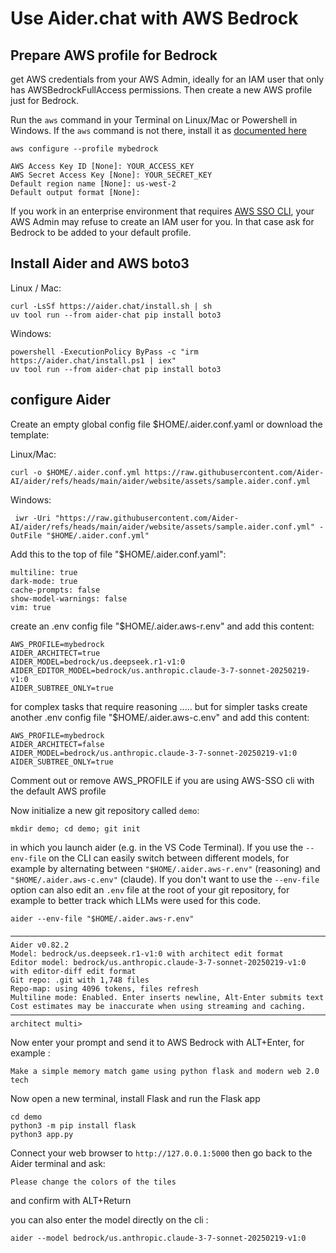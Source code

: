 # Use Aider.chat with AWS Bedrock 

## Prepare AWS profile for Bedrock 

get AWS credentials from your AWS Admin, ideally for an IAM user that only has AWSBedrockFullAccess permissions. Then create a new AWS profile just for Bedrock. 

Run the `aws` command in your Terminal on Linux/Mac or Powershell in Windows. If the `aws` command is not there, install it as [documented here](https://docs.aws.amazon.com/cli/latest/userguide/getting-started-install.html) 

```
aws configure --profile mybedrock

AWS Access Key ID [None]: YOUR_ACCESS_KEY
AWS Secret Access Key [None]: YOUR_SECRET_KEY
Default region name [None]: us-west-2
Default output format [None]: 
```

If you work in an enterprise environment that requires [AWS SSO CLI](https://docs.aws.amazon.com/cli/latest/userguide/cli-configure-sso.html), your AWS Admin may refuse to create an IAM user for you. In that case ask for Bedrock to be added to your default profile. 

## Install Aider and AWS boto3

Linux / Mac: 

```
curl -LsSf https://aider.chat/install.sh | sh
uv tool run --from aider-chat pip install boto3
```

Windows:

```
powershell -ExecutionPolicy ByPass -c "irm https://aider.chat/install.ps1 | iex"
uv tool run --from aider-chat pip install boto3
```

## configure Aider 

Create an empty global config file $HOME/.aider.conf.yaml or download the template: 


Linux/Mac:

```
curl -o $HOME/.aider.conf.yml https://raw.githubusercontent.com/Aider-AI/aider/refs/heads/main/aider/website/assets/sample.aider.conf.yml
```

Windows:

```
 iwr -Uri "https://raw.githubusercontent.com/Aider-AI/aider/refs/heads/main/aider/website/assets/sample.aider.conf.yml" -OutFile "$HOME/.aider.conf.yml"
```

Add this to the top of file "$HOME/.aider.conf.yaml":

```
multiline: true
dark-mode: true
cache-prompts: false
show-model-warnings: false
vim: true
```

create an .env config file "$HOME/.aider.aws-r.env" and add this content: 

```
AWS_PROFILE=mybedrock
AIDER_ARCHITECT=true
AIDER_MODEL=bedrock/us.deepseek.r1-v1:0
AIDER_EDITOR_MODEL=bedrock/us.anthropic.claude-3-7-sonnet-20250219-v1:0
AIDER_SUBTREE_ONLY=true
```

for complex tasks that require reasoning ..... but for simpler tasks create another .env config file "$HOME/.aider.aws-c.env" and add this content: 

```
AWS_PROFILE=mybedrock
AIDER_ARCHITECT=false
AIDER_MODEL=bedrock/us.anthropic.claude-3-7-sonnet-20250219-v1:0
AIDER_SUBTREE_ONLY=true
```

Comment out or remove AWS_PROFILE if you are using AWS-SSO cli with the default AWS profile   

Now initialize a new git repository called `demo`:

```
mkdir demo; cd demo; git init
```

in which you launch aider (e.g. in the VS Code Terminal). If you use the `--env-file` on the CLI can easily switch between different models, for example by alternating between `"$HOME/.aider.aws-r.env"` (reasoning) and `"$HOME/.aider.aws-c.env"` (claude). If you don't want to use the `--env-file` option can also edit an `.env` file at the root of your git repository, for example to better track which LLMs were used for this code. 

```
aider --env-file "$HOME/.aider.aws-r.env"

───────────────────────────────────────────────────────────────────────────────────────────────
Aider v0.82.2
Model: bedrock/us.deepseek.r1-v1:0 with architect edit format
Editor model: bedrock/us.anthropic.claude-3-7-sonnet-20250219-v1:0 with editor-diff edit format
Git repo: .git with 1,748 files
Repo-map: using 4096 tokens, files refresh
Multiline mode: Enabled. Enter inserts newline, Alt-Enter submits text
Cost estimates may be inaccurate when using streaming and caching.
───────────────────────────────────────────────────────────────────────────────────────────────
architect multi>

```

Now enter your prompt and send it to AWS Bedrock with ALT+Enter, for example :

`Make a simple memory match game using python flask and modern web 2.0 tech`

Now open a new terminal, install Flask and run the Flask app

```
cd demo
python3 -m pip install flask
python3 app.py
```

Connect your web browser to `http://127.0.0.1:5000` then go back to the Aider terminal and ask: 

`Please change the colors of the tiles`

and confirm with ALT+Return

you can also enter the model directly on the cli :

```
aider --model bedrock/us.anthropic.claude-3-7-sonnet-20250219-v1:0
```
